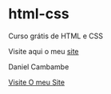 # html-css
 Curso grátis de HTML e CSS

Visite aqui o meu <a href="https://danielcambambe-2006.github.io/html-css/ex001/index.html">site</a>
<p>Daniel Cambambe</p>
 <a href="https://danielcambambe-2006.github.io/html-css/ex001/index.html">Visite O meu Site</a>
